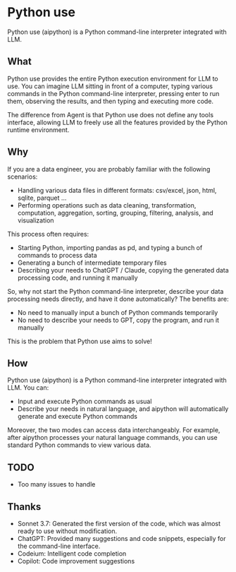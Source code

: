 # Python use
Python use (aipython) is a Python command-line interpreter integrated with LLM.

## What
Python use provides the entire Python execution environment for LLM to use. You can imagine LLM sitting in front of a computer, typing various commands in the Python command-line interpreter, pressing enter to run them, observing the results, and then typing and executing more code.

The difference from Agent is that Python use does not define any tools interface, allowing LLM to freely use all the features provided by the Python runtime environment.

## Why
If you are a data engineer, you are probably familiar with the following scenarios:
- Handling various data files in different formats: csv/excel, json, html, sqlite, parquet ...
- Performing operations such as data cleaning, transformation, computation, aggregation, sorting, grouping, filtering, analysis, and visualization

This process often requires:
- Starting Python, importing pandas as pd, and typing a bunch of commands to process data
- Generating a bunch of intermediate temporary files
- Describing your needs to ChatGPT / Claude, copying the generated data processing code, and running it manually

So, why not start the Python command-line interpreter, describe your data processing needs directly, and have it done automatically? The benefits are:
- No need to manually input a bunch of Python commands temporarily
- No need to describe your needs to GPT, copy the program, and run it manually

This is the problem that Python use aims to solve!

## How
Python use (aipython) is a Python command-line interpreter integrated with LLM. You can:
- Input and execute Python commands as usual
- Describe your needs in natural language, and aipython will automatically generate and execute Python commands

Moreover, the two modes can access data interchangeably. For example, after aipython processes your natural language commands, you can use standard Python commands to view various data.

## TODO
- Too many issues to handle

## Thanks
- Sonnet 3.7: Generated the first version of the code, which was almost ready to use without modification.
- ChatGPT: Provided many suggestions and code snippets, especially for the command-line interface.
- Codeium: Intelligent code completion
- Copilot: Code improvement suggestions



